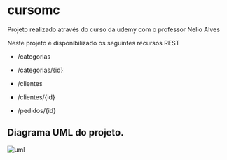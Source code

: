 # cursomc
Projeto realizado através do curso da udemy com o professor Nelio Alves

Neste projeto é disponibilizado os seguintes recursos REST

* /categorias
* /categorias/{id}

* /clientes
* /clientes/{id}

* /pedidos/{id}

## Diagrama UML do projeto.

![uml](https://user-images.githubusercontent.com/4616631/98959616-38422580-24e2-11eb-8fc5-e754c17de4f3.png)
